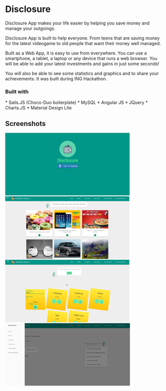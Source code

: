 # Disclosure
Disclosure App makes your life easier by helping you save money and manage your outgoings.

Disclosure App is built to help everyone. From teens that are saving money for the latest videogame to old people that want their money well managed.

Built as a Web App, it is easy to use from everywhere. You can use a smartphone, a tablet, a laptop or any device that runs a web browser. You will be able to add your latest investments and gains in just some seconds!

You will also be able to see some statistics and graphics and to share your achievements.
It was built during ING Hackathon.

<h3>Built with</h3>
  * Sails.JS (Choco-Duo boilerplate)
  * MySQL
  * Angular JS
  * JQuery
  * Charts.JS
  * Material Design Lite
  
<h2> Screenshots </h2>

<img height="200px" src="https://github.com/dianamin/Disclosure/blob/master/screenshots/Screenshot%20from%202015-12-31%2019:43:52.png" />

<img height="200px" src="https://github.com/dianamin/Disclosure/blob/master/screenshots/Screenshot%20from%202015-12-31%2019:46:36.png" />

<img height="200px" src="https://github.com/dianamin/Disclosure/blob/master/screenshots/Screenshot%20from%202015-12-31%2019:47:19.png" />

<img height="200px" src="https://github.com/dianamin/Disclosure/blob/master/screenshots/Screenshot%20from%202015-12-31%2019:48:11.png" />


